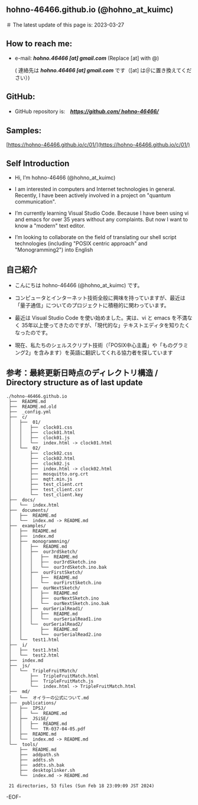 ## hohno-46466.github.io (@hohno_at_kuimc)

<!---
＃ Markdown で書いてみたホームページもどき（試作日：Wed Jun 30 22:15:05 JST 2021）

このページは Markdown 記法を用いて書いている。ファイル名は index.md

＃ Markdown で書いてみたホームページ / My homepage written in Markdown

-->

＃ The latest update of this page is: 2023-03-27

## How to reach me:

- e-mail: ***hohno.46466 [at] gmail.com*** (Replace [at] with @)

    ( 連絡先は ***hohno.46466 [at] gmail.com*** です（[at] は＠に置き換えてください）)

## GitHub:

- GitHub repository is:　[***https://github.com/
hohno-46466/***](https://github.com/hohno-46466/***])

## Samples:

[https://hohno-46466.github.io/c/01/](https://hohno-46466.github.io/c/01/)

## Self Introduction

- Hi, I’m hohno-46466 (@hohno_at_kuimc)

- I am interested in computers and Internet technologies in general. Recently, I have been actively involved in a project on "quantum communication".

- I’m currently learning Visual Studio Code. Because I have been using vi and emacs for over 35 years without any complaints. But now I want to know a "modern" text editor.

- I’m looking to collaborate on the field of translating our shell script technologies (including "POSIX centric approach" and "Monogramming2") into English



## 自己紹介

- こんにちは hohno-46466 (@hohno_at_kuimc) です。

- コンピュータとインターネット技術全般に興味を持っていますが、最近は「量子通信」についてのプロジェクトに積極的に関わっています。

- 最近は Visual Studio Code を使い始めました。実は、vi と emacs を不満なく 35年以上使ってきたのですが、「現代的な」テキストエディタを知りたくなったのです。

- 現在、私たちのシェルスクリプト技術（「POSIX中心主義」や「ものグラミング2」を含みます）を英語に翻訳してくれる協力者を探しています


## 参考：最終更新日時点のディレクトリ構造 / Directory structure as of last update

    ./hohno-46466.github.io
     ├──  README.md
     ├──  README.md.old
     ├──  _config.yml
     ├──  c/
     │   ├──  01/
     │   │   ├──  clock01.css
     │   │   ├──  clock01.html
     │   │   ├──  clock01.js
     │   │   └──  index.html -> clock01.html
     │   └──  02/
     │       ├──  clock02.css
     │       ├──  clock02.html
     │       ├──  clock02.js
     │       ├──  index.html -> clock02.html
     │       ├──  mosquitto.org.crt
     │       ├──  mqtt.min.js
     │       ├──  test_client.crt
     │       ├──  test_client.csr
     │       └──  test_client.key
     ├──  docs/
     │   └──  index.html
     ├──  documents/
     │   ├──  README.md
     │   └──  index.md -> README.md
     ├──  examples/
     │   ├──  README.md
     │   ├──  index.md
     │   ├──  monogrammning/
     │   │   ├──  README.md
     │   │   ├──  our3rdSketch/
     │   │   │   ├──  README.md
     │   │   │   ├──  our3rdSketch.ino
     │   │   │   └──  our3rdSketch.ino.bak
     │   │   ├──  ourFirstSketch/
     │   │   │   ├──  README.md
     │   │   │   └──  ourFirstSketch.ino
     │   │   ├──  ourNextSketch/
     │   │   │   ├──  README.md
     │   │   │   ├──  ourNextSketch.ino
     │   │   │   └──  ourNextSketch.ino.bak
     │   │   ├──  ourSerialRead1/
     │   │   │   ├──  README.md
     │   │   │   └──  ourSerialRead1.ino
     │   │   └──  ourSerialRead2/
     │   │       ├──  README.md
     │   │       └──  ourSerialRead2.ino
     │   └──  test1.html
     ├──  i/
     │   ├──  test1.html
     │   └──  test2.html
     ├──  index.md
     ├──  js/
     │   └──  TripleFruitMatch/
     │       ├──  TripleFruitMatch.html
     │       ├──  TripleFruitMatch.js
     │       └──  index.html -> TripleFruitMatch.html
     ├──  md/
     │   └──  オイラーの公式について.md
     ├──  publications/
     │   ├──  IPSJ/
     │   │   └──  README.md
     │   ├──  JSiSE/
     │   │   ├──  README.md
     │   │   └──  TR-037-04-05.pdf
     │   ├──  README.md
     │   └──  index.md -> README.md
     └──  tools/
         ├──  README.md
         ├──  addpath.sh
         ├──  addts.sh
         ├──  addts.sh.bak
         ├──  desktoplinker.sh
         └──  index.md -> README.md
     
     21 directories, 53 files (Sun Feb 18 23:09:09 JST 2024)


<!---
Note: URI #1: git@github.com:hohno-46466/hohno-46466.github.io.git

Note: URI #2: https://github.com/hohno-46466/hohno-46466.github.io
-->

-EOF-
